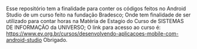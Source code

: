 Esse repositório tem a finalidade para conter os códigos feitos no Android Studio de um curso feito na fundação Bradesco; 
Onde tem finalidade de ser utilizado para contar horas na Matéria de Estagio do Curso de SISTEMAS DE INFORMAÇÃO da UNIVERSO;
O link para acesso ao curso é: https://www.ev.org.br/cursos/desenvolvendo-aplicacoes-mobile-com-android-studio
Obrigado.
